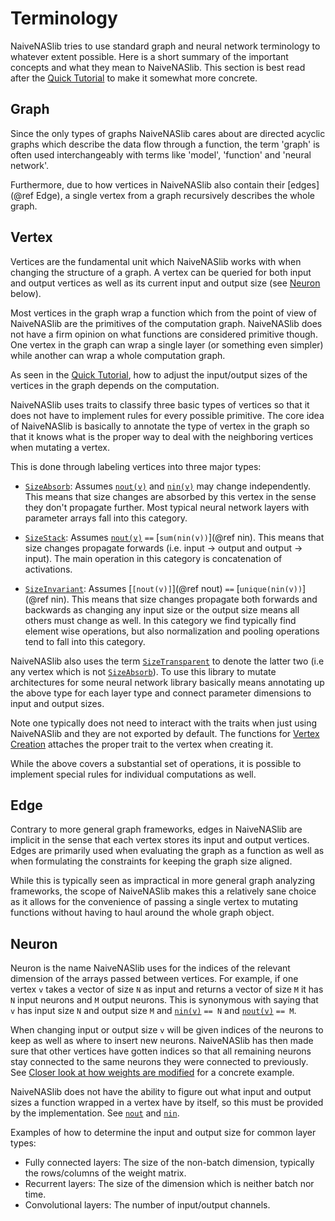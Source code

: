 # Terminology

NaiveNASlib tries to use standard graph and neural network terminology to whatever extent possible. Here is a short summary of the 
important concepts and what they mean to NaiveNASlib. This section is best read after the [Quick Tutorial](@ref) to make 
it somewhat more concrete.

## Graph

Since the only types of graphs NaiveNASlib cares about are directed acyclic graphs which describe the data flow through a 
function, the term 'graph' is often used interchangeably with terms like 'model', 'function' and 'neural network'.

Furthermore, due to how vertices in NaiveNASlib also contain their [edges](@ref Edge), a single vertex from a graph recursively describes
the whole graph.

## Vertex

Vertices are the fundamental unit which NaiveNASlib works with when changing the structure of a graph. A vertex
can be queried for both input and output vertices as well as its current input and output size (see [Neuron](@ref) below). 

Most vertices in the graph wrap a function which from the point of view of NaiveNASlib are the primitives of the computation 
graph. NaiveNASlib does not have a firm opinion on what functions are considered primitive though. One vertex in the graph can
wrap a single layer (or something even simpler) while another can wrap a whole computation graph.

As seen in the [Quick Tutorial](@ref), how to adjust the input/output sizes of the vertices in the graph depends on the 
computation.

NaiveNASlib uses traits to classify three basic types of vertices so that it does not have to implement rules for every
possible primitive. The core idea of NaiveNASlib is basically to annotate the type of vertex in the graph so that it knows 
what is the proper way to deal with the neighboring vertices when mutating a vertex.

This is done through labeling vertices into three major types:
* [`SizeAbsorb`](@ref): Assumes [`nout(v)`](@ref) and [`nin(v)`](@ref) may change independently. This means that size changes
    are absorbed by this vertex in the sense they don't propagate further. Most typical neural network layers with parameter
    arrays fall into this category.

* [`SizeStack`](@ref): Assumes [`nout(v)`](@ref) `==` [`sum(nin(v))`](@ref nin). This means that size changes propagate forwards (i.e. input -> output and
    output -> input). The main operation in this category is concatenation of activations. 

* [`SizeInvariant`](@ref): Assumes [`[nout(v)]`](@ref nout) `==` [`unique(nin(v))`](@ref nin). This means that size changes propagate both forwards and backwards
    as changing any input size or the output size means all others must change as well. In this category we find typically find
  element wise operations, but also normalization and pooling operations tend to fall into this category. 

NaiveNASlib also uses the term [`SizeTransparent`](@ref) to denote the latter two (i.e any vertex which is not [`SizeAbsorb`](@ref)).
To use this library to mutate architectures for some neural network library basically means annotating up the above type for 
each layer type and connect parameter dimensions to input and output sizes.

Note one typically does not need to interact with the traits when just using NaiveNASlib and they are not exported by default.
The functions for [Vertex Creation](@ref) attaches the proper trait to the vertex when creating it.

While the above covers a substantial set of operations, it is possible to implement special rules for individual computations
as well.

## Edge

Contrary to more general graph frameworks, edges in NaiveNASlib are implicit in the sense that each vertex stores its input 
and output vertices. Edges are primarily used when evaluating the graph as a function as well as when formulating the 
constraints for keeping the graph size aligned.

While this is typically seen as impractical in more general graph analyzing frameworks, the scope of NaiveNASlib makes this a
relatively sane choice as it allows for the convenience of passing a single vertex to mutating functions without having to haul
around the whole graph object.

## Neuron

Neuron is the name NaiveNASlib uses for the indices of the relevant dimension of the arrays passed between vertices. For example,
if one vertex `v` takes a vector of size `N` as input and returns a vector of size `M` it has `N` input neurons
and `M` output neurons. This is synonymous with saying that `v` has input size `N` and output size `M` and [`nin(v)`](@ref) `== N` and
[`nout(v)`](@ref) `== M`.

When changing input or output size `v` will be given indices of the neurons to keep as well as
where to insert new neurons. NaiveNASlib has then made sure that other vertices have gotten indices so that all remaining 
neurons stay connected to the same neurons they were connected to previously. See [Closer look at how weights are modified](@ref)
for a concrete example.

NaiveNASlib does not have the ability to figure out what input and output sizes a function wrapped in a vertex have by itself,
so this must be provided by the implementation. See [`nout`](@ref) and [`nin`](@ref).

Examples of how to determine the input and output size for common layer types:

* Fully connected layers: The size of the non-batch dimension, typically the rows/columns of the weight matrix.
* Recurrent layers: The size of the dimension which is neither batch nor time. 
* Convolutional layers: The number of input/output channels. 